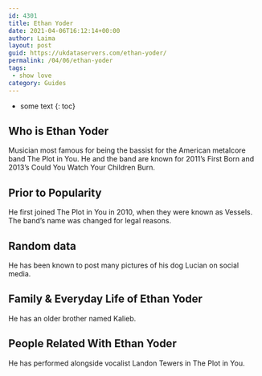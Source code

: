 ```yaml
---
id: 4301
title: Ethan Yoder
date: 2021-04-06T16:12:14+00:00
author: Laima
layout: post
guid: https://ukdataservers.com/ethan-yoder/
permalink: /04/06/ethan-yoder
tags:
 - show love
category: Guides
---
```


* some text
{: toc}


## Who is Ethan Yoder
                  
                  
                  
Musician most famous for being the bassist for the American metalcore band The Plot in You. He and the band are known for 2011&#8217;s First Born and 2013&#8217;s Could You Watch Your Children Burn.
                  
              
            
              
            
                
                
                
## Prior to Popularity
                  
                  
                  
He first joined The Plot in You in 2010, when they were known as Vessels. The band&#8217;s name was changed for legal reasons.
                  
              
            
              
            
                
                
                
## Random data
                  
                  
                  
He has been known to post many pictures of his dog Lucian on social media.
                  
              
            
              
            
                
                
                
## Family & Everyday Life of Ethan Yoder
                  
                  
                  
He has an older brother named Kalieb.
                  
              
            
              
            
                
                
                
## People Related With Ethan Yoder
                  
                  
                  
He has performed alongside vocalist Landon Tewers in The Plot in You.
                  
              
            
              
            
                
              
            
              
              
            
            
              
            
          
          
          